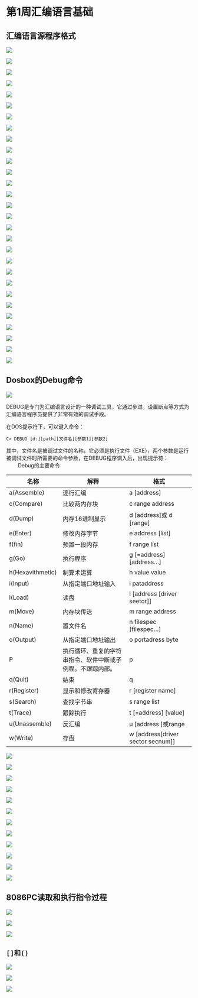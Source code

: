 # 第1周汇编语言基础

<!-- toc -->

## 汇编语言源程序格式

![](https://cdn.jsdelivr.net/gh/Rosefinch-Midsummer/MyImagesHost02/img/202310272157437.png)

![](https://cdn.jsdelivr.net/gh/Rosefinch-Midsummer/MyImagesHost02/img/202310272202511.png)

![](https://cdn.jsdelivr.net/gh/Rosefinch-Midsummer/MyImagesHost02/img/202310272201342.png)

![](https://cdn.jsdelivr.net/gh/Rosefinch-Midsummer/MyImagesHost02/img/202310272204357.png)

![](https://cdn.jsdelivr.net/gh/Rosefinch-Midsummer/MyImagesHost02/img/202310272204021.png)


![](https://cdn.jsdelivr.net/gh/Rosefinch-Midsummer/MyImagesHost02/img/202310272206724.png)

![](https://cdn.jsdelivr.net/gh/Rosefinch-Midsummer/MyImagesHost02/img/202310272206673.png)

![](https://cdn.jsdelivr.net/gh/Rosefinch-Midsummer/MyImagesHost02/img/202310301514353.png)

![](https://cdn.jsdelivr.net/gh/Rosefinch-Midsummer/MyImagesHost02/img/202310301515204.png)

![](https://cdn.jsdelivr.net/gh/Rosefinch-Midsummer/MyImagesHost02/img/202310301516294.png)

![](https://cdn.jsdelivr.net/gh/Rosefinch-Midsummer/MyImagesHost02/img/202310301518309.png)

![](https://cdn.jsdelivr.net/gh/Rosefinch-Midsummer/MyImagesHost02/img/202310301522524.png)

![](https://cdn.jsdelivr.net/gh/Rosefinch-Midsummer/MyImagesHost02/img/202310301522381.png)

![](https://cdn.jsdelivr.net/gh/Rosefinch-Midsummer/MyImagesHost02/img/202310301523391.png)

![](https://cdn.jsdelivr.net/gh/Rosefinch-Midsummer/MyImagesHost02/img/202310301524958.png)

![](https://cdn.jsdelivr.net/gh/Rosefinch-Midsummer/MyImagesHost02/img/202310301524057.png)

![](https://cdn.jsdelivr.net/gh/Rosefinch-Midsummer/MyImagesHost02/img/202310301524116.png)

![](https://cdn.jsdelivr.net/gh/Rosefinch-Midsummer/MyImagesHost02/img/202310301525109.png)

![](https://cdn.jsdelivr.net/gh/Rosefinch-Midsummer/MyImagesHost02/img/202310301526715.png)

![](https://cdn.jsdelivr.net/gh/Rosefinch-Midsummer/MyImagesHost02/img/202310301527413.png)

![](https://cdn.jsdelivr.net/gh/Rosefinch-Midsummer/MyImagesHost02/img/202310301527081.png)

![](https://cdn.jsdelivr.net/gh/Rosefinch-Midsummer/MyImagesHost02/img/202310301528793.png)

![](https://cdn.jsdelivr.net/gh/Rosefinch-Midsummer/MyImagesHost02/img/202310301528608.png)

![](https://cdn.jsdelivr.net/gh/Rosefinch-Midsummer/MyImagesHost02/img/202310301529607.png)

![](https://cdn.jsdelivr.net/gh/Rosefinch-Midsummer/MyImagesHost02/img/202310301530129.png)

![](https://cdn.jsdelivr.net/gh/Rosefinch-Midsummer/MyImagesHost02/img/202310301531415.png)

![](https://cdn.jsdelivr.net/gh/Rosefinch-Midsummer/MyImagesHost02/img/202310301531047.png)

![](https://cdn.jsdelivr.net/gh/Rosefinch-Midsummer/MyImagesHost02/img/202310301532508.png)

![](https://cdn.jsdelivr.net/gh/Rosefinch-Midsummer/MyImagesHost02/img/202310301532702.png)

## Dosbox的Debug命令

![](https://cdn.jsdelivr.net/gh/Rosefinch-Midsummer/MyImagesHost02/img/202310271808862.png)

DEBUG是专门为汇编语言设计的一种调试工具，它通过步进，设置断点等方式为汇编语言程序员提供了非常有效的调试手段。

在DOS提示符下，可以键入命令：

`C> DEBUG [d:][path][文件名][参数1][参数2]`

其中，文件名是被调试文件的名称，它必须是执行文件（EXE），两个参数是运行被调试文件时所需要的命令参数，在DEBUG程序调入后，出现提示符：
　　
Debug的主要命令

名称	|解释	|格式
-|-|-
a(Assemble)|	逐行汇编|	a [address]
c(Compare)|	比较两内存块	|c range address
d(Dump)|	内存16进制显示|	d [address]或 d [range]
e(Enter)	|修改内存字节|	e address [list]
f(fin)	|预置一段内存	|f range list
g(Go)	|执行程序|	g [=address][address…]
h(Hexavithmetic)|制算术运算|	h value value
i(Input)|	从指定端口地址输入|	i pataddress
l(Load)	|读盘|	l [address [driver seetor]]
m(Move)	|内存块传送|	m range address
n(Name)|	置文件名|	n filespec [filespec…]
o(Output)	|从指定端口地址输出|	o portadress byte
P	|执行循环、重复的字符串指令、软件中断或子例程。不跟踪内部。|	p
q(Quit)|	结束|	q
r(Register)|	显示和修改寄存器|	r [register name]
s(Search)|	查找字节串|	s range list
t(Trace)|	跟踪执行|	t [=address] [value]
u(Unassemble)|	反汇编|	u [address ]或range
w(Write)|	存盘|	w [address[driver sector secnum]]


![](https://cdn.jsdelivr.net/gh/Rosefinch-Midsummer/MyImagesHost02/img/202310271811635.png)


![](https://cdn.jsdelivr.net/gh/Rosefinch-Midsummer/MyImagesHost02/img/202310271815859.png)


![](https://cdn.jsdelivr.net/gh/Rosefinch-Midsummer/MyImagesHost02/img/202310271820299.png)


![](https://cdn.jsdelivr.net/gh/Rosefinch-Midsummer/MyImagesHost02/img/202310271823436.png)

![](https://cdn.jsdelivr.net/gh/Rosefinch-Midsummer/MyImagesHost02/img/202310271826822.png)

![](https://cdn.jsdelivr.net/gh/Rosefinch-Midsummer/MyImagesHost02/img/202310271826308.png)

![](https://cdn.jsdelivr.net/gh/Rosefinch-Midsummer/MyImagesHost02/img/202310271829441.png)

![](https://cdn.jsdelivr.net/gh/Rosefinch-Midsummer/MyImagesHost02/img/202310271829267.png)

![](https://cdn.jsdelivr.net/gh/Rosefinch-Midsummer/MyImagesHost02/img/202310291834382.png)

![](https://cdn.jsdelivr.net/gh/Rosefinch-Midsummer/MyImagesHost02/img/202310291837085.png)

![](https://cdn.jsdelivr.net/gh/Rosefinch-Midsummer/MyImagesHost02/img/202310291839389.png)

![](https://cdn.jsdelivr.net/gh/Rosefinch-Midsummer/MyImagesHost02/img/202310291840502.png)


## 8086PC读取和执行指令过程

![](https://cdn.jsdelivr.net/gh/Rosefinch-Midsummer/MyImagesHost02/img/202310271836135.png)

![](https://cdn.jsdelivr.net/gh/Rosefinch-Midsummer/MyImagesHost02/img/202310271839317.png)

![](https://cdn.jsdelivr.net/gh/Rosefinch-Midsummer/MyImagesHost02/img/202310271840550.png)


## `[]和()`

![](https://cdn.jsdelivr.net/gh/Rosefinch-Midsummer/MyImagesHost02/img/202310291850974.png)

![](https://cdn.jsdelivr.net/gh/Rosefinch-Midsummer/MyImagesHost02/img/202310291851617.png)

![](https://cdn.jsdelivr.net/gh/Rosefinch-Midsummer/MyImagesHost02/img/202310291854492.png)



